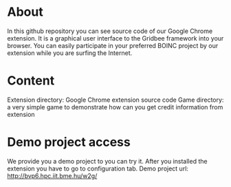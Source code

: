 About
=====

In this github repository you can see source code of our Google Chrome extension. It is a graphical user interface to the Gridbee framework into your browser. You can easily participate in your preferred BOINC project by our extension while you are surfing the Internet.

Content
=======

Extension directory: Google Chrome extension source code
Game directory: a very simple game to demonstrate how can you get credit information from extension

Demo project access
===================

We provide you a demo project to you can try it. After you installed the extension you have to go to configuration tab. Demo project url: http://bvp6.hpc.iit.bme.hu/w2g/